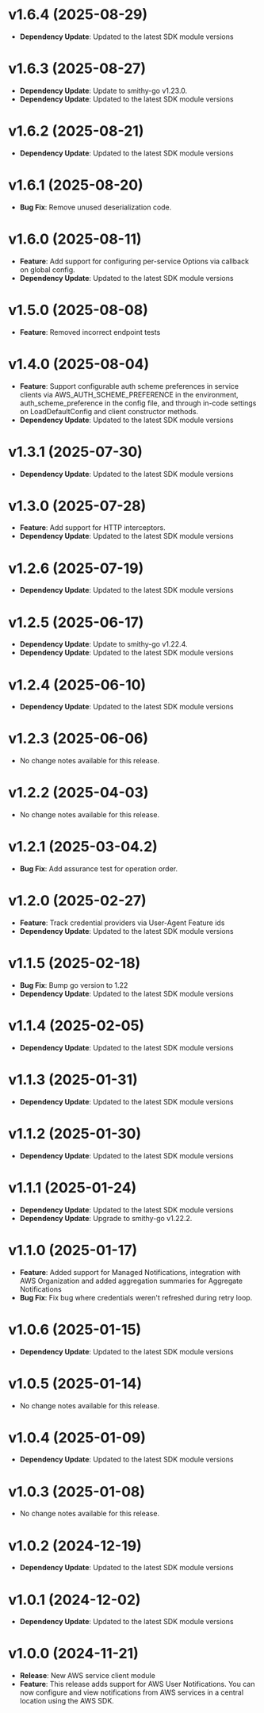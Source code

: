 # v1.6.4 (2025-08-29)

* **Dependency Update**: Updated to the latest SDK module versions

# v1.6.3 (2025-08-27)

* **Dependency Update**: Update to smithy-go v1.23.0.
* **Dependency Update**: Updated to the latest SDK module versions

# v1.6.2 (2025-08-21)

* **Dependency Update**: Updated to the latest SDK module versions

# v1.6.1 (2025-08-20)

* **Bug Fix**: Remove unused deserialization code.

# v1.6.0 (2025-08-11)

* **Feature**: Add support for configuring per-service Options via callback on global config.
* **Dependency Update**: Updated to the latest SDK module versions

# v1.5.0 (2025-08-08)

* **Feature**: Removed incorrect endpoint tests

# v1.4.0 (2025-08-04)

* **Feature**: Support configurable auth scheme preferences in service clients via AWS_AUTH_SCHEME_PREFERENCE in the environment, auth_scheme_preference in the config file, and through in-code settings on LoadDefaultConfig and client constructor methods.
* **Dependency Update**: Updated to the latest SDK module versions

# v1.3.1 (2025-07-30)

* **Dependency Update**: Updated to the latest SDK module versions

# v1.3.0 (2025-07-28)

* **Feature**: Add support for HTTP interceptors.
* **Dependency Update**: Updated to the latest SDK module versions

# v1.2.6 (2025-07-19)

* **Dependency Update**: Updated to the latest SDK module versions

# v1.2.5 (2025-06-17)

* **Dependency Update**: Update to smithy-go v1.22.4.
* **Dependency Update**: Updated to the latest SDK module versions

# v1.2.4 (2025-06-10)

* **Dependency Update**: Updated to the latest SDK module versions

# v1.2.3 (2025-06-06)

* No change notes available for this release.

# v1.2.2 (2025-04-03)

* No change notes available for this release.

# v1.2.1 (2025-03-04.2)

* **Bug Fix**: Add assurance test for operation order.

# v1.2.0 (2025-02-27)

* **Feature**: Track credential providers via User-Agent Feature ids
* **Dependency Update**: Updated to the latest SDK module versions

# v1.1.5 (2025-02-18)

* **Bug Fix**: Bump go version to 1.22
* **Dependency Update**: Updated to the latest SDK module versions

# v1.1.4 (2025-02-05)

* **Dependency Update**: Updated to the latest SDK module versions

# v1.1.3 (2025-01-31)

* **Dependency Update**: Updated to the latest SDK module versions

# v1.1.2 (2025-01-30)

* **Dependency Update**: Updated to the latest SDK module versions

# v1.1.1 (2025-01-24)

* **Dependency Update**: Updated to the latest SDK module versions
* **Dependency Update**: Upgrade to smithy-go v1.22.2.

# v1.1.0 (2025-01-17)

* **Feature**: Added support for Managed Notifications, integration with AWS Organization and added aggregation summaries for Aggregate Notifications
* **Bug Fix**: Fix bug where credentials weren't refreshed during retry loop.

# v1.0.6 (2025-01-15)

* **Dependency Update**: Updated to the latest SDK module versions

# v1.0.5 (2025-01-14)

* No change notes available for this release.

# v1.0.4 (2025-01-09)

* **Dependency Update**: Updated to the latest SDK module versions

# v1.0.3 (2025-01-08)

* No change notes available for this release.

# v1.0.2 (2024-12-19)

* **Dependency Update**: Updated to the latest SDK module versions

# v1.0.1 (2024-12-02)

* **Dependency Update**: Updated to the latest SDK module versions

# v1.0.0 (2024-11-21)

* **Release**: New AWS service client module
* **Feature**: This release adds support for AWS User Notifications. You can now configure and view notifications from AWS services in a central location using the AWS SDK.

